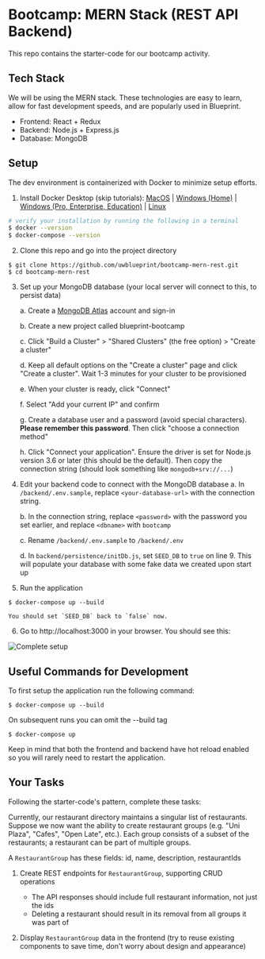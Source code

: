 # Bootcamp: MERN Stack (REST API Backend)

This repo contains the starter-code for our bootcamp activity.

## Tech Stack

We will be using the MERN stack. These technologies are easy to learn, allow for fast development speeds, and are popularly used in Blueprint.

* Frontend: React + Redux
* Backend: Node.js + Express.js
* Database: MongoDB

## Setup

The dev environment is containerized with Docker to minimize setup efforts.

1. Install Docker Desktop (skip tutorials): [MacOS](https://docs.docker.com/docker-for-mac/install/) | [Windows (Home)](https://docs.docker.com/docker-for-windows/install-windows-home/) | [Windows (Pro, Enterprise, Education)](https://docs.docker.com/docker-for-windows/install/) | [Linux](https://docs.docker.com/engine/install/#server)
```bash
# verify your installation by running the following in a terminal
$ docker --version
$ docker-compose --version
```

2. Clone this repo and go into the project directory
```
$ git clone https://github.com/uwblueprint/bootcamp-mern-rest.git
$ cd bootcamp-mern-rest
```

3. Set up your MongoDB database (your local server will connect to this, to persist data)

    a. Create a [MongoDB Atlas](https://www.mongodb.com/cloud/atlas/register) account and sign-in

    b. Create a new project called blueprint-bootcamp

    c. Click "Build a Cluster" > "Shared Clusters" (the free option) > "Create a cluster"

    d. Keep all default options on the "Create a cluster" page and click "Create a cluster". Wait 1-3 minutes for your cluster to be provisioned

    e. When your cluster is ready, click "Connect"
    
    f. Select "Add your current IP" and confirm 
    
    g. Create a database user and a password (avoid special characters). **Please remember this password**. Then click "choose a connection method"

    h. Click "Connect your application". Ensure the driver is set for Node.js version 3.6 or later (this should be the default). Then copy the connection string (should look something like `mongodb+srv://...`)

4. Edit your backend code to connect with the MongoDB database
    a. In `/backend/.env.sample`, replace `<your-database-url>` with the connection string. 
    
    b. In the connection string, replace `<password>` with the password you set earlier, and replace `<dbname>` with `bootcamp`

    c. Rename `/backend/.env.sample` to `/backend/.env`

    d. In `backend/persistence/initDb.js`, set `SEED_DB` to `true` on line 9. This will populate your database with some fake data we created upon start up

5. Run the application
```
$ docker-compose up --build
```
    You should set `SEED_DB` back to `false` now.

6. Go to http://localhost:3000 in your browser. You should see this:

![Complete setup](docs/complete_setup.PNG)

## Useful Commands for Development

To first setup the application run the following command:

```
$ docker-compose up --build
```

On subsequent runs you can omit the --build tag

```
$ docker-compose up
```

Keep in mind that both the frontend and backend have hot reload enabled so you will rarely need to restart the application.

## Your Tasks

Following the starter-code's pattern, complete these tasks:

Currently, our restaurant directory maintains a singular list of restaurants. Suppose we now want the ability to create restaurant groups (e.g. "Uni Plaza", "Cafes", "Open Late", etc.). Each group consists of a subset of the restaurants; a restaurant can be part of multiple groups.

A `RestaurantGroup` has these fields: id, name, description, restaurantIds

1. Create REST endpoints for `RestaurantGroup`, supporting CRUD operations
    * The API responses should include full restaurant information, not just the ids
    * Deleting a restaurant should result in its removal from all groups it was part of

2. Display `RestaurantGroup` data in the frontend (try to reuse existing components to save time, don't worry about design and appearance)
